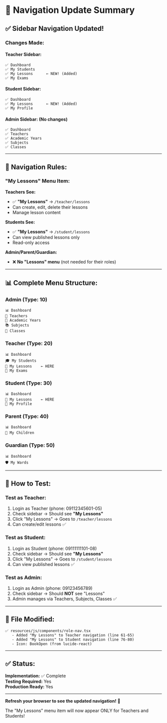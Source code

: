 # 🧭 Navigation Update Summary

## ✅ Sidebar Navigation Updated!

### **Changes Made:**

#### **Teacher Sidebar:**
```
✅ Dashboard
✅ My Students
✅ My Lessons      ← NEW! (Added)
✅ My Exams
```

#### **Student Sidebar:**
```
✅ Dashboard
✅ My Lessons      ← NEW! (Added)
✅ My Profile
```

#### **Admin Sidebar:** (No changes)
```
✅ Dashboard
✅ Teachers
✅ Academic Years
✅ Subjects
✅ Classes
```

---

## 🎯 **Navigation Rules:**

### **"My Lessons" Menu Item:**

**Teachers See:**
- ✅ **"My Lessons"** → `/teacher/lessons`
- Can create, edit, delete their lessons
- Manage lesson content

**Students See:**
- ✅ **"My Lessons"** → `/student/lessons`
- Can view published lessons only
- Read-only access

**Admin/Parent/Guardian:**
- ❌ **No "Lessons" menu** (not needed for their roles)

---

## 📊 **Complete Menu Structure:**

### **Admin (Type: 10)**
```
📊 Dashboard
👥 Teachers
📅 Academic Years
📚 Subjects
🏫 Classes
```

### **Teacher (Type: 20)**
```
📊 Dashboard
🎓 My Students
📖 My Lessons    ← HERE
📝 My Exams
```

### **Student (Type: 30)**
```
📊 Dashboard
📖 My Lessons    ← HERE
👤 My Profile
```

### **Parent (Type: 40)**
```
📊 Dashboard
👶 My Children
```

### **Guardian (Type: 50)**
```
📊 Dashboard
🛡️ My Wards
```

---

## 🔄 **How to Test:**

### **Test as Teacher:**
1. Login as Teacher (phone: 09112345601-05)
2. Check sidebar → Should see **"My Lessons"**
3. Click "My Lessons" → Goes to `/teacher/lessons`
4. Can create/edit lessons ✅

### **Test as Student:**
1. Login as Student (phone: 09111111101-08)
2. Check sidebar → Should see **"My Lessons"**
3. Click "My Lessons" → Goes to `/student/lessons`
4. Can view published lessons ✅

### **Test as Admin:**
1. Login as Admin (phone: 09123456789)
2. Check sidebar → Should **NOT** see "Lessons"
3. Admin manages via Teachers, Subjects, Classes ✅

---

## 📁 **File Modified:**

```
✅ resources/js/components/role-nav.tsx
   - Added "My Lessons" to Teacher navigation (line 61-65)
   - Added "My Lessons" to Student navigation (line 76-80)
   - Icon: BookOpen (from lucide-react)
```

---

## ✅ **Status:**

**Implementation:** ✅ Complete  
**Testing Required:** Yes  
**Production Ready:** Yes  

---

**Refresh your browser to see the updated navigation!** 🎉

The "My Lessons" menu item will now appear ONLY for Teachers and Students!

